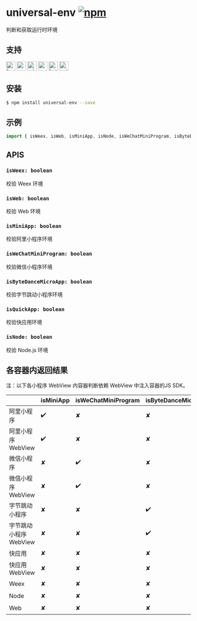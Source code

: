 # universal-env [![npm](https://img.shields.io/npm/v/universal-env.svg)](https://www.npmjs.com/package/universal-env)

判断和获取运行时环境

## 支持
<img alt="browser" src="https://gw.alicdn.com/tfs/TB1uYFobGSs3KVjSZPiXXcsiVXa-200-200.svg" width="25px" height="25px" /> <img alt="weex" src="https://gw.alicdn.com/tfs/TB1jM0ebMaH3KVjSZFjXXcFWpXa-200-200.svg" width="25px" height="25px" /> <img alt="miniApp" src="https://gw.alicdn.com/tfs/TB1bBpmbRCw3KVjSZFuXXcAOpXa-200-200.svg" width="25px" height="25px" /> <img alt="wechatMiniprogram" src="https://img.alicdn.com/tfs/TB1slcYdxv1gK0jSZFFXXb0sXXa-200-200.svg" width="25px" height="25px"> <img alt="bytedanceMicroApp" src="https://gw.alicdn.com/tfs/TB1jFtVzO_1gK0jSZFqXXcpaXXa-200-200.svg" width="25px" height="25px"> <img alt="quickApp" src="https://gw.alicdn.com/tfs/TB1MP7EwQT2gK0jSZPcXXcKkpXa-200-200.svg" width="25px" height="25px">

## 安装
```bash
$ npm install universal-env --save
```

## 示例
```javascript
import { isWeex, isWeb, isMiniApp, isNode, isWeChatMiniProgram, isByteDanceMicroApp, isQuickApp } from 'universal-env';

```

## APIS
### `isWeex: boolean`
校验 Weex 环境

### `isWeb: boolean`
校验 Web 环境

### `isMiniApp: boolean`
校验阿里小程序环境

### `isWeChatMiniProgram: boolean`
校验微信小程序环境

### `isByteDanceMicroApp: boolean`
校验字节跳动小程序环境

### `isQuickApp: boolean`
校验快应用环境

### `isNode: boolean`
校验 Node.js 环境

## 各容器内返回结果

注：以下各小程序 WebView 内容器判断依赖 WebView 中注入容器的JS SDK。

|                     | isMiniApp | isWeChatMiniProgram | isByteDanceMicroApp | isQuickApp | isWeb | isWeex | isNode |
| ------------------- | --------- | ------------------- | ------------------  | ---------- | ----- | ------ | ------ |
| 阿里小程序            | ✔️         | ✘                   | ✘                   | ✘          | ✘     | ✘      | ✘      |
| 阿里小程序 WebView    | ✔️         | ✘                   | ✘                   | ✘          | ✔️     | ✘      | ✘      |
| 微信小程序            | ✘         | ✔️                   | ✘                   | ✘          | ✘     | ✘      | ✘      |
| 微信小程序 WebView    | ✘         | ✔️                   | ✘                   | ✘          | ✔️     | ✘      | ✘      |
| 字节跳动小程序         | ✘         | ✘                   | ✔️                   | ✘          | ✘     | ✘      | ✘      |
| 字节跳动小程序 WebView | ✘         | ✘                   | ✔️                   | ✘          | ✔️     | ✘      | ✘      |
| 快应用                | ✘         | ✘                   | ✘                   | ✔️          | ✘     | ✘      | ✘      |
| 快应用 WebView        | ✘         | ✘                   | ✘                   | ✘          | ✔️     | ✘      | ✘      |
| Weex                 | ✘         | ✘                   | ✘                   | ✘          | ✘     | ✔️      | ✘      |
| Node                 | ✘         | ✘                   | ✘                   | ✘          | ✘     | ✘      | ✔️      |
| Web                  | ✘         | ✘                   | ✘                   | ✘          | ✔️     | ✘      | ✘      |



